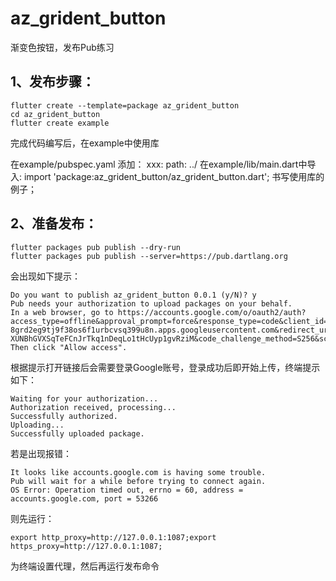 # az_grident_button

渐变色按钮，发布Pub练习

## 1、发布步骤：

    flutter create --template=package az_grident_button
    cd az_grident_button
    flutter create example

完成代码编写后，在example中使用库

在example/pubspec.yaml
    添加：
    xxx:
        path: ../
在example/lib/main.dart中导入:
    import 'package:az_grident_button/az_grident_button.dart';
书写使用库的例子；

## 2、准备发布：
    flutter packages pub publish --dry-run
    flutter packages pub publish --server=https://pub.dartlang.org

会出现如下提示：

    Do you want to publish az_grident_button 0.0.1 (y/N)? y
    Pub needs your authorization to upload packages on your behalf.
    In a web browser, go to https://accounts.google.com/o/oauth2/auth?access_type=offline&approval_prompt=force&response_type=code&client_id=818368855108-8grd2eg9tj9f38os6f1urbcvsq399u8n.apps.googleusercontent.com&redirect_uri=http%3A%2F%2Flocalhost%3A57888&code_challenge=D-XUNBhGVXSqTeFCnJrTkq1nDeqLo1tHcUyp1gvRziM&code_challenge_method=S256&scope=openid+https%3A%2F%2Fwww.googleapis.com%2Fauth%2Fuserinfo.email
    Then click "Allow access".
根据提示打开链接后会需要登录Google账号，登录成功后即开始上传，终端提示如下：

    Waiting for your authorization...
    Authorization received, processing...
    Successfully authorized.
    Uploading...
    Successfully uploaded package.
若是出现报错：
    
    It looks like accounts.google.com is having some trouble.
    Pub will wait for a while before trying to connect again.
    OS Error: Operation timed out, errno = 60, address = accounts.google.com, port = 53266

则先运行：

    export http_proxy=http://127.0.0.1:1087;export https_proxy=http://127.0.0.1:1087;
为终端设置代理，然后再运行发布命令